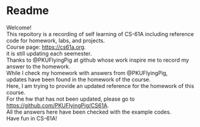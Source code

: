 # Readme
Welcome!\
This repoitory is a recording of self learning of CS-61A including reference code for homework, labs, and projects.\
Course page: https://cs61a.org. \
it is still updating each seemester.\
Thanks to @PKUFlyingPig at github whose work inspire me to record my answer to the homework. \
While I check my homework with answers from @PKUFlyingPig,\
updates have been found in the homework of the course. \
Here, I am trying to provide an updated reference for the homework of this course.\
For the hw that has not been updated, please go to https://github.com/PKUFlyingPig/CS61A. \
All the answers here have been checked with the example codes.\
Have fun in CS-61A!

